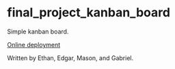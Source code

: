 # final_project_kanban_board

Simple kanban board.

[Online deployment](https://kanban-app-f22.netlify.app/)

Written by Ethan, Edgar, Mason, and Gabriel.
